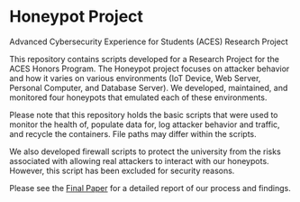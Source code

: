 # Honeypot Project
Advanced Cybersecurity Experience for Students (ACES) Research Project 

This repository contains scripts developed for a Research Project for the ACES Honors Program. The Honeypot project focuses on attacker behavior and how it varies on various environments (IoT Device, Web Server, Personal Computer, and Database Server). We developed, maintained, and monitored four honeypots that emulated each of these environments.

Please note that this repository holds the basic scripts that were used to monitor the health of, populate data for, log attacker behavior and traffic, and recycle the containers. File paths may differ within the scripts. 

We also developed firewall scripts to protect the university from the risks associated with allowing real attackers to interact with our honeypots. However, this script has been excluded for security reasons. 

Please see the [Final Paper](https://github.com/mausam-patel/Honeypot_Project/blob/master/Final%20Research%20Paper.pdf) for a detailed report of our process and findings. 
